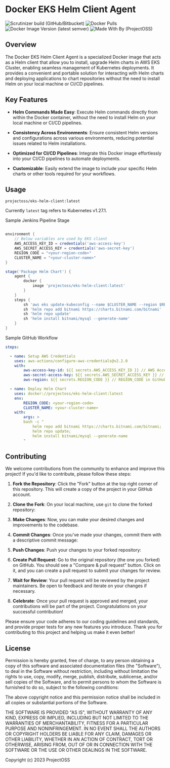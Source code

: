 # Docker EKS Helm Client Agent

![Scrutinizer build (GitHub/Bitbucket)](https://img.shields.io/scrutinizer/build/g/open-source-srilanka/eks-helm-client/master)
![Docker Pulls](https://img.shields.io/docker/pulls/projectoss/eks-helm-client)
![Docker Image Version (latest semver)](https://img.shields.io/docker/v/projectoss/eks-helm-client)
![Made With By (ProjectOSS)](https://img.shields.io/badge/made%20with%20love%20by-ProjectOSS-orange)

## Overview

The Docker EKS Helm Client Agent is a specialized Docker image that acts as a Helm client that allow you to install, upgrade Helm charts in AWS EKS Cluster, enabling seamless management of Kubernetes deployments. It provides a convenient and portable solution for interacting with Helm charts and deploying applications to chart repositories without the need to install Helm on your local machine or CI/CD pipelines.

## Key Features

- **Helm Commands Made Easy**: Execute Helm commands directly from within the Docker container, without the need to install Helm on your local machine or CI/CD pipelines.

- **Consistency Across Environments**: Ensure consistent Helm versions and configurations across various environments, reducing potential issues related to Helm installations.

- **Optimized for CI/CD Pipelines**: Integrate this Docker image effortlessly into your CI/CD pipelines to automate deployments.

- **Customizable**: Easily extend the image to include your specific Helm charts or other tools required for your workflows.

## Usage 

```
projectoss/eks-helm-client:latest
```
Currently `latest` tag refers to Kubernetes v1.27.1.

Sample Jenkins Pipeline Stage

```groovy

environment {
    // Below variables are used by EKS client
    AWS_ACCESS_KEY_ID = credentials('aws-access-key')
    AWS_SECRET_ACCESS_KEY = credentials('aws-secret-key')
    REGION_CODE = "<your-region-code>"
    CLUSTER_NAME = "<your-cluster-name>"
}

stage('Package Helm Chart') {
    agent {
        docker {
            image 'projectoss/eks-helm-client:latest'
        }
    }
    steps {
        sh 'aws eks update-kubeconfig --name $CLUSTER_NAME --region $REGION_CODE'
        sh 'helm repo add bitnami https://charts.bitnami.com/bitnami'
        sh 'helm repo update'
        sh 'helm install bitnami/mysql --generate-name'
    }
}

```
Sample GitHub Workflow

```yaml
steps:

  - name: Setup AWS Credentials
    uses: aws-actions/configure-aws-credentials@v2.2.0
    with:
        aws-access-key-id: ${{ secrets.AWS_ACCESS_KEY_ID }} // AWS Access Key ID in GitHub Secrets
        aws-secret-access-key: ${{ secrets.AWS_SECRET_ACCESS_KEY }} // AWS Secret Access Key in GitHub Secrets
        aws-region: ${{ secrets.REGION_CODE }} // REGION_CODE in GitHub Secrets     

  - name: Deploy Helm Chart
    uses: docker://projectoss/eks-helm-client:latest
    env:
        REGION_CODE: <your-region-code>
        CLUSTER_NAME: <your-cluster-name>
    with:
        args: >
        bash -c "
            helm repo add bitnami https://charts.bitnami.com/bitnami;
            helm repo update;
            helm install bitnami/mysql --generate-name
        "
```

## Contributing

We welcome contributions from the community to enhance and improve this project! If you'd like to contribute, please follow these steps:

1. **Fork the Repository**: Click the "Fork" button at the top right corner of this repository. This will create a copy of the project in your GitHub account.

2. **Clone the Fork**: On your local machine, use `git` to clone the forked repository:

3. **Make Changes**: Now, you can make your desired changes and improvements to the codebase.

4. **Commit Changes**: Once you've made your changes, commit them with a descriptive commit message:

5. **Push Changes**: Push your changes to your forked repository:

6. **Create Pull Request**: Go to the original repository (the one you forked) on GitHub. You should see a "Compare & pull request" button. Click on it, and you can create a pull request to submit your changes for review.

7. **Wait for Review**: Your pull request will be reviewed by the project maintainers. Be open to feedback and iterate on your changes if necessary.

8. **Celebrate**: Once your pull request is approved and merged, your contributions will be part of the project. Congratulations on your successful contribution!

Please ensure your code adheres to our coding guidelines and standards, and provide proper tests for any new features you introduce. Thank you for contributing to this project and helping us make it even better!

## License

Permission is hereby granted, free of charge, to any person obtaining a copy of this software and associated documentation files (the "Software"), to deal in the Software without restriction, including without limitation the rights to use, copy, modify, merge, publish, distribute, sublicense, and/or sell copies of the Software, and to permit persons to whom the Software is furnished to do so, subject to the following conditions:

The above copyright notice and this permission notice shall be included in all copies or substantial portions of the Software.

THE SOFTWARE IS PROVIDED "AS IS", WITHOUT WARRANTY OF ANY KIND, EXPRESS OR IMPLIED, INCLUDING BUT NOT LIMITED TO THE WARRANTIES OF MERCHANTABILITY, FITNESS FOR A PARTICULAR PURPOSE AND NONINFRINGEMENT. IN NO EVENT SHALL THE AUTHORS OR COPYRIGHT HOLDERS BE LIABLE FOR ANY CLAIM, DAMAGES OR OTHER LIABILITY, WHETHER IN AN ACTION OF CONTRACT, TORT OR OTHERWISE, ARISING FROM, OUT OF OR IN CONNECTION WITH THE SOFTWARE OR THE USE OR OTHER DEALINGS IN THE SOFTWARE.

Copyright (c) 2023 ProjectOSS


